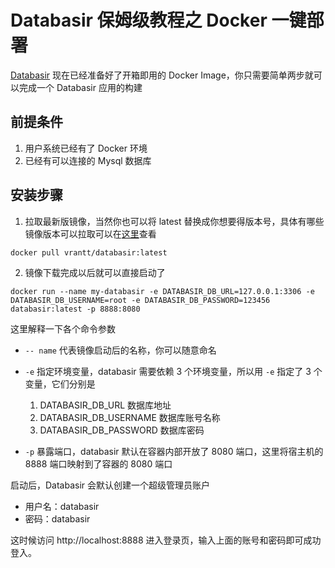 # Databasir 保姆级教程之 Docker 一键部署

[Databasir](https://github.com/vran-dev/databasir) 现在已经准备好了开箱即用的 Docker Image，你只需要简单两步就可以完成一个 Databasir 应用的构建



## 前提条件

1. 用户系统已经有了 Docker 环境
2. 已经有可以连接的 Mysql 数据库



## 安装步骤

1.  拉取最新版镜像，当然你也可以将 latest 替换成你想要得版本号，具体有哪些镜像版本可以拉取可以在[这里](https://registry.hub.docker.com/r/vrantt/databasir)查看

```shell
docker pull vrantt/databasir:latest
```



2. 镜像下载完成以后就可以直接启动了

```shell
docker run --name my-databasir -e DATABASIR_DB_URL=127.0.0.1:3306 -e DATABASIR_DB_USERNAME=root -e DATABASIR_DB_PASSWORD=123456 databasir:latest -p 8888:8080
```



这里解释一下各个命令参数

- `-- name` 代表镜像启动后的名称，你可以随意命名
- `-e` 指定环境变量，databasir 需要依赖 3 个环境变量，所以用 `-e` 指定了  3 个变量，它们分别是
  1. DATABASIR_DB_URL 数据库地址
  2. DATABASIR_DB_USERNAME 数据库账号名称
  3. DATABASIR_DB_PASSWORD 数据库密码

- `-p` 暴露端口，databasir 默认在容器内部开放了 8080 端口，这里将宿主机的 8888 端口映射到了容器的 8080 端口



启动后，Databasir 会默认创建一个超级管理员账户

- 用户名：databasir
- 密码：databasir

这时候访问 http://localhost:8888 进入登录页，输入上面的账号和密码即可成功登入。
